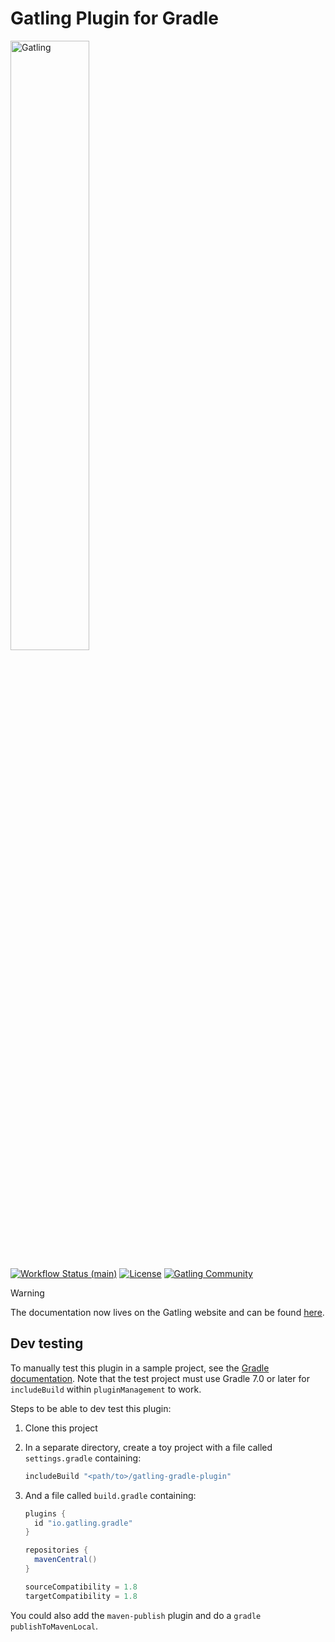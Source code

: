 # Gatling Plugin for Gradle

[<img src="https://gatling.io/wp-content/uploads/2019/04/logo-gatling-transparent@15x.svg" alt="Gatling" width="50%">](https://gatling.io)

[![Workflow Status (main)](https://img.shields.io/github/actions/workflow/status/gatling/gatling-gradle-plugin/test-only.yml?branch=main&logo=github&style=for-the-badge)](https://github.com/gatling/gatling-gradle-plugin/actions?query=branch%3Amain)
[![License](https://img.shields.io/github/license/gatling/gatling-gradle-plugin?logo=apache&style=for-the-badge)](https://opensource.org/licenses/Apache-2.0)
[![Gatling Community](https://img.shields.io/badge/Community-Gatling-e28961?style=for-the-badge&logo=discourse)](https://community.gatling.io)

> [!WARNING]
> The documentation now lives on the Gatling website and can be found [here](https://gatling.io/docs/current/extensions/gradle_plugin/).

## Dev testing

To manually test this plugin in a sample project, see the [Gradle documentation](https://docs.gradle.org/current/userguide/testing_gradle_plugins.html#manual-tests).
Note that the test project must use Gradle 7.0 or later for `includeBuild` within `pluginManagement` to work.

Steps to be able to dev test this plugin:

1. Clone this project

2. In a separate directory, create a toy project with a file called `settings.gradle` containing:

    ```groovy
    includeBuild "<path/to>/gatling-gradle-plugin"
    ```

3. And a file called `build.gradle` containing:

    ```groovy
    plugins {
      id "io.gatling.gradle"
    }

    repositories {
      mavenCentral()
    }

    sourceCompatibility = 1.8
    targetCompatibility = 1.8
    ```

You could also add the `maven-publish` plugin and do a `gradle publishToMavenLocal`.
